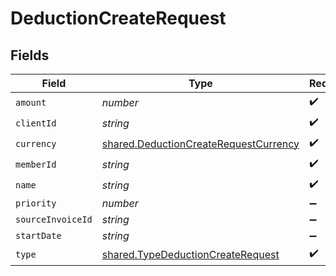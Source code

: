 # DeductionCreateRequest


## Fields

| Field                                                                                                 | Type                                                                                                  | Required                                                                                              | Description                                                                                           |
| ----------------------------------------------------------------------------------------------------- | ----------------------------------------------------------------------------------------------------- | ----------------------------------------------------------------------------------------------------- | ----------------------------------------------------------------------------------------------------- |
| `amount`                                                                                              | *number*                                                                                              | :heavy_check_mark:                                                                                    | N/A                                                                                                   |
| `clientId`                                                                                            | *string*                                                                                              | :heavy_check_mark:                                                                                    | N/A                                                                                                   |
| `currency`                                                                                            | [shared.DeductionCreateRequestCurrency](../../../sdk/models/shared/deductioncreaterequestcurrency.md) | :heavy_check_mark:                                                                                    | N/A                                                                                                   |
| `memberId`                                                                                            | *string*                                                                                              | :heavy_check_mark:                                                                                    | N/A                                                                                                   |
| `name`                                                                                                | *string*                                                                                              | :heavy_check_mark:                                                                                    | N/A                                                                                                   |
| `priority`                                                                                            | *number*                                                                                              | :heavy_minus_sign:                                                                                    | N/A                                                                                                   |
| `sourceInvoiceId`                                                                                     | *string*                                                                                              | :heavy_minus_sign:                                                                                    | N/A                                                                                                   |
| `startDate`                                                                                           | *string*                                                                                              | :heavy_minus_sign:                                                                                    | N/A                                                                                                   |
| `type`                                                                                                | [shared.TypeDeductionCreateRequest](../../../sdk/models/shared/typedeductioncreaterequest.md)         | :heavy_check_mark:                                                                                    | N/A                                                                                                   |
